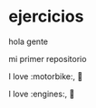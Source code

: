 # ejercicios
hola gente

mi primer repositorio

I love :motorbike:, :pizza:

I love :engines:, :car:
